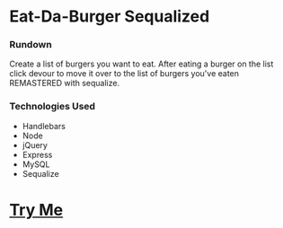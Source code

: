 # Eat-Da-Burger Sequalized

### Rundown

Create a list of burgers you want to eat. After eating a burger on the list click devour to move it over to the list of burgers you've eaten REMASTERED with sequalize.

### Technologies Used

- Handlebars
- Node
- jQuery
- Express
- MySQL
- Sequalize

# [Try Me](https://glacial-castle-91166.herokuapp.com/)
